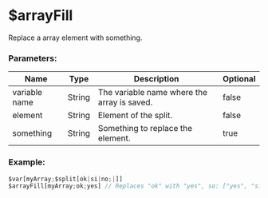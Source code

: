 # $arrayFill
Replace a array element with something.
### Parameters:
| Name           | Type                | Description                                  | Optional |
| -------------- | ------------------- | -------------------------------------------- | -------- |
| variable name  | String              | The variable name where the array is saved.  | false    |
| element        | String              | Element of the split.                        | false    |
| something      | String              | Something to replace the element.            | true     |

### Example:
```js
$var[myArray;$split[ok|si|no;|]]
$arrayFill[myArray;ok;yes] // Replaces "ok" with "yes", so: ["yes", "si", "no"]
```

